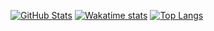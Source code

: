 <!--
### Hi there!!! 👋
**selcux/selcux** is a ✨ _special_ ✨ repository because its `README.md` (this file) appears on your GitHub profile.

Here are some ideas to get you started:

- 🔭 I’m currently working on ...
- 🌱 I’m currently learning ...
- 👯 I’m looking to collaborate on ...
- 🤔 I’m looking for help with ...
- 💬 Ask me about ...
- 📫 How to reach me: ...
- 😄 Pronouns: ...
- ⚡ Fun fact: ...
-->

[![GitHub Stats](https://github-readme-stats.vercel.app/api?username=selcux&show_icons=true&theme=gruvbox)](https://github.com/anuraghazra/github-readme-stats)
[![Wakatime stats](https://github-readme-stats.vercel.app/api/wakatime?username=selcuk&show_icons=true&theme=gruvbox)](https://github.com/anuraghazra/github-readme-stats)
[![Top Langs](https://github-readme-stats.vercel.app/api/top-langs/?username=selcux&show_icons=true&layout=compact&theme=gruvbox)](https://github.com/anuraghazra/github-readme-stats)
